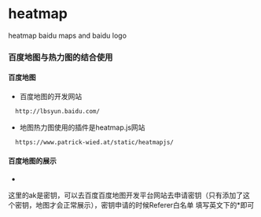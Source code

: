 # heatmap
heatmap baidu maps and baidu logo
### 百度地图与热力图的结合使用
#### 百度地图
* 百度地图的开发网站
``` bash
  http://lbsyun.baidu.com/
```
* 地图热力图使用的插件是heatmap.js网站
``` bash
  https://www.patrick-wied.at/static/heatmapjs/
```
#### 百度地图的展示
* <script type="text/javascript" src="http://api.map.baidu.com/api?v=2.0&ak=你的百度地图密钥"></script>
这里的ak是密钥，可以去百度百度地图开发平台网站去申请密钥（只有添加了这个密钥，地图才会正常展示），密钥申请的时候Referer白名单 填写英文下的*即可

